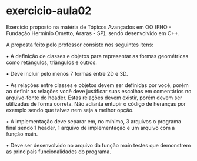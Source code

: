 # exercicio-aula02
Exercício proposto na matéria de Tópicos Avançados em OO (FHO - Fundação Hermínio Ometto, Araras - SP), sendo desenvolvido em C++.
 
A proposta feito pelo professor consiste nos seguintes itens:

• A definição de classes e objetos para representar as formas geométricas como retângulos,
triângulos e outros.

• Deve incluir pelo menos 7 formas entre 2D e 3D.

• As relações entre classes e objetos devem ser definidas por você, porém ao definir as relações
você deve justificar suas escolhas em comentários no arquivo-fonte do header. Estas relações
devem existir, porém devem ser utilizadas de forma correta. Não adianta entupir o código de
heranças por exemplo sendo que talvez nem seja a melhor opção.

• A implementação deve separar em, no mínimo, 3 arquivos o programa final sendo 1 header, 1
arquivo de implementação e um arquivo com a função main.

• Deve ser desenvolvido no arquivo da função main testes que demonstrem as principais
funcionalidades do programa.


